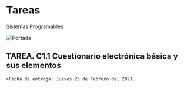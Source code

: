 # Tareas
Sistemas Programables

![Portada](https://github.com/ShaaronPR/Tareas/blob/main/Picture1.png)


## **TAREA.** C1.1 Cuestionario electrónica básica y sus elementos


	>Fecha de entrega: Jueves 25 de Febrero del 2021.
